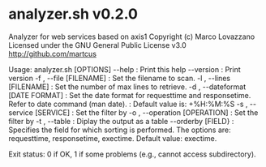 # analyzer.sh v0.2.0
Analyzer for web services based on axis1
Copyright (c) Marco Lovazzano
Licensed under the GNU General Public License v3.0
http://github.com/martcus

Usage: analyzer.sh [OPTIONS]
      --help                     : Print this help
      --version                  : Print version
 -f , --file [FILENAME]          : Set the filename to scan.
 -l , --lines [FILENAME]         : Set the number of max lines to retrieve.
 -d , --dateformat [DATE FORMAT] : Set the date format for requesttime and responsetime. Refer to date command (man date).
                                 : Default value is: +%H:%M:%S
 -s , --service [SERVICE]        : Set the filter by <targetService>
 -o , --operation [OPERATION]    : Set the filter by <targetOperation>
 -t , --table                    : Diplay the output as a table
      --orderby [FIELD}          : Specifies the field for which sorting is performed.
                                   The options are: requesttime, responsetime, exectime.
                                   Default value: exectime.

Exit status:
 0  if OK,
 1  if some problems (e.g., cannot access subdirectory).
